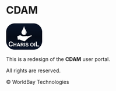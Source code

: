 # CDAM
 ![charis oil](/assets/LOGO.png "Charis Oil")

This is a redesign of the **CDAM** user portal.

All rights are reserved.

&copy; WorldBay Technologies
